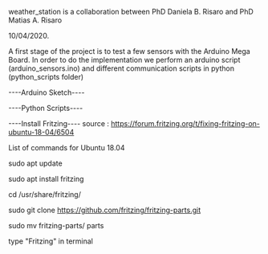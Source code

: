 weather_station is a collaboration between PhD Daniela B. Risaro and PhD Matias A. Risaro

10/04/2020.

A first stage of the project is to test a few sensors with the Arduino Mega Board. In order to do the implementation we perform an arduino script (arduino_sensors.ino) and different communication scripts in python (python_scripts folder)

----Arduino Sketch----


----Python Scripts----



----Install Fritzing----
source : https://forum.fritzing.org/t/fixing-fritzing-on-ubuntu-18-04/6504

List of commands for Ubuntu 18.04

sudo apt update

sudo apt install fritzing

cd /usr/share/fritzing/

sudo git clone https://github.com/fritzing/fritzing-parts.git

sudo mv fritzing-parts/ parts

type "Fritzing" in terminal
